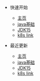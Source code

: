 * 快速开始
  * [主页](README.md)
  * [java基础](/java/基础-蒋文明笔记.md)
  * [JDK15](/html/jdk15/甲骨文宣布Java15.md)
  * [k8s link](/docs/K8S学习link.md)

* 最近更新
  * [主页](README.md)
  * [java基础](/java/基础-蒋文明笔记.md)
  * [JDK15](/html/jdk15/甲骨文宣布Java15.md)
  * [k8s link](/docs/K8S学习link.md)